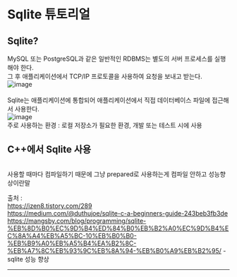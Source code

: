 # Sqlite 튜토리얼

## Sqlite?
MySQL 또는 PostgreSQL과 같은 일반적인 RDBMS는 별도의 서버 프로세스를 실행해야 한다. <br/>
그 후 애플리케이션에서 TCP/IP 프로토콜을 사용하여 요청을 보내고 받는다. <br/>
![image](https://github.com/user-attachments/assets/ef33c0b4-2076-4ee9-bb39-1dbadbcad7e8) <br/><br/>
Sqlite는 애플리케이션에 통합되어 애플리케이션에서 직접 데이터베이스 파일에 접근해서 사용한다. <br/>
![image](https://github.com/user-attachments/assets/f7341c65-91a2-418c-b39c-2386418fa5b7) <br/>
주로 사용하는 환경 : 로컬 저장소가 필요한 환경, 개발 또는 테스트 시에 사용 <br/>


## C++에서 Sqlite 사용
```c++

```

사용할 때마다 컴파일하기 때문에 그냥 prepared로 사용하는게 컴파일 안하고 성능향상이란말

출처 : <br/>
https://izen8.tistory.com/289 <br/>
https://medium.com/@duthujoe/sqlite-c-a-beginners-guide-243beb3fb3de <br/>
https://mangsby.com/blog/programming/sqlite-%EB%8D%B0%EC%9D%B4%ED%84%B0%EB%B2%A0%EC%9D%B4%EC%8A%A4%EB%A5%BC-10%EB%B0%B0-%EB%B9%A0%EB%A5%B4%EA%B2%8C-%EB%A7%8C%EB%93%9C%EB%8A%94-%EB%B0%A9%EB%B2%95/ - sqlite 성능 향상 <br/>
<hr/><br/><br/>
